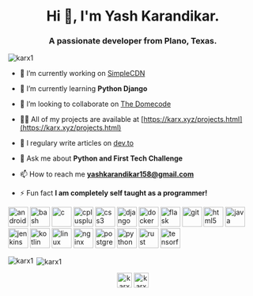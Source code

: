 <h1 align="center">Hi 👋, I'm Yash Karandikar.</h1>
<h3 align="center">A passionate developer from Plano, Texas.</h3>

<p align="left"> <img src="https://komarev.com/ghpvc/?username=karx1" alt="karx1" /> </p>

- 🔭 I’m currently working on [SimpleCDN](https://cdn.karx.xyz)

- 🌱 I’m currently learning **Python Django**

- 👯 I’m looking to collaborate on [The Domecode](https://domecode.com)

- 👨‍💻 All of my projects are available at [https://karx.xyz/projects.html](https://karx.xyz/projects.html)

- 📝 I regulary write articles on [dev.to](dev.to)

- 💬 Ask me about **Python and First Tech Challenge**

- 📫 How to reach me **yashkarandikar158@gmail.com**

- ⚡ Fun fact **I am completely self taught as a programmer!**

<p align="left"><img src="https://devicons.github.io/devicon/devicon.git/icons/android/android-original-wordmark.svg" alt="android" width="40" height="40"/> <img src="https://www.vectorlogo.zone/logos/gnu_bash/gnu_bash-icon.svg" alt="bash" width="40" height="40"/> <img src="https://devicons.github.io/devicon/devicon.git/icons/c/c-original.svg" alt="c" width="40" height="40"/> <img src="https://devicons.github.io/devicon/devicon.git/icons/cplusplus/cplusplus-original.svg" alt="cplusplus" width="40" height="40"/> <img src="https://devicons.github.io/devicon/devicon.git/icons/css3/css3-original-wordmark.svg" alt="css3" width="40" height="40"/> <img src="https://devicons.github.io/devicon/devicon.git/icons/django/django-original.svg" alt="django" width="40" height="40"/> <img src="https://devicons.github.io/devicon/devicon.git/icons/docker/docker-original-wordmark.svg" alt="docker" width="40" height="40"/> <img src="https://www.vectorlogo.zone/logos/pocoo_flask/pocoo_flask-icon.svg" alt="flask" width="40" height="40"/> <img src="https://www.vectorlogo.zone/logos/git-scm/git-scm-icon.svg" alt="git" width="40" height="40"/> <img src="https://devicons.github.io/devicon/devicon.git/icons/html5/html5-original-wordmark.svg" alt="html5" width="40" height="40"/> <img src="https://devicons.github.io/devicon/devicon.git/icons/java/java-original-wordmark.svg" alt="java" width="40" height="40"/> <img src="https://www.vectorlogo.zone/logos/jenkins/jenkins-icon.svg" alt="jenkins" width="40" height="40"/> <img src="https://www.vectorlogo.zone/logos/kotlinlang/kotlinlang-icon.svg" alt="kotlin" width="40" height="40"/> <img src="https://devicons.github.io/devicon/devicon.git/icons/linux/linux-original.svg" alt="linux" width="40" height="40"/> <img src="https://devicons.github.io/devicon/devicon.git/icons/nginx/nginx-original.svg" alt="nginx" width="40" height="40"/> <img src="https://devicons.github.io/devicon/devicon.git/icons/postgresql/postgresql-original-wordmark.svg" alt="postgresql" width="40" height="40"/> <img src="https://devicons.github.io/devicon/devicon.git/icons/python/python-original.svg" alt="python" width="40" height="40"/> <img src="https://devicons.github.io/devicon/devicon.git/icons/rust/rust-plain.svg" alt="rust" width="40" height="40"/> <img src="https://www.vectorlogo.zone/logos/tensorflow/tensorflow-icon.svg" alt="tensorflow" width="40" height="40"/></p>

<p><img align="left" src="https://github-readme-stats.vercel.app/api/top-langs/?username=karx1&layout=compact&hide=html" alt="karx1" /></p>

<p>&nbsp;<img align="center" src="https://github-readme-stats.vercel.app/api?username=karx1&show_icons=true" alt="karx1" /></p>

<p align="center">
<a href="https://dev.to/karx1" target="blank"><img align="center" src="https://cdn.jsdelivr.net/npm/simple-icons@3.0.1/icons/dev-dot-to.svg" alt="karx1" height="30" width="30" /></a>
<a href="https://www.youtube.com/c/UCg3x6EXtKzeBiLnO-T1ge_A" target="blank"><img align="center" src="https://cdn.jsdelivr.net/npm/simple-icons@3.0.1/icons/youtube.svg" alt="karx" height="30" width="30" /></a>
</p>
